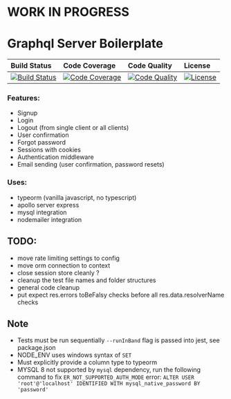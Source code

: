 # WORK IN PROGRESS

# Graphql Server Boilerplate

| Build Status            | Code Coverage            | Code Quality            | License            |
| :---------------------- | :----------------------- | :---------------------- | :----------------- |
| [![Build Status][1]][2] | [![Code Coverage][3]][4] | [![Code Quality][5]][6] | [![License][7]][8] |

[1]: https://travis-ci.org/varsnotwars/graphql-server-boilerplate.svg?branch=master
[2]: https://travis-ci.org/varsnotwars/graphql-server-boilerplate
[3]: https://coveralls.io/repos/github/varsnotwars/graphql-server-boilerplate/badge.svg?branch=master
[4]: https://coveralls.io/github/varsnotwars/graphql-server-boilerplate?branch=master
[5]: https://www.codefactor.io/repository/github/varsnotwars/graphql-server-boilerplate/badge
[6]: https://www.codefactor.io/repository/github/varsnotwars/graphql-server-boilerplate
[7]: https://img.shields.io/badge/License-MIT-yellow.svg
[8]: https://github.com/varsnotwars/graphql-server-boilerplate/blob/master/LICENSE.md

### Features:

- Signup
- Login
- Logout (from single client or all clients)
- User confirmation
- Forgot password
- Sessions with cookies
- Authentication middleware
- Email sending (user confirmation, password resets)

### Uses:

- typeorm (vanilla javascript, no typescript)
- apollo server express
- mysql integration
- nodemailer integration

## TODO:

- move rate limiting settings to config
- move orm connection to context
- close session store cleanly ?
- cleanup the test file names and folder structures
- general code cleanup
- put expect res.errors toBeFalsy checks before all res.data.resolverName checks

## Note

- Tests must be run sequentially `--runInBand` flag is passed into jest, see package.json
- NODE_ENV uses windows syntax of `SET`
- Must explicitly provide a column type to typeorm
- MYSQL 8 not supported by `mysql` dependency, run the following command to fix `ER_NOT_SUPPORTED_AUTH_MODE` error:
  `ALTER USER 'root'@'localhost' IDENTIFIED WITH mysql_native_password BY 'password'`
